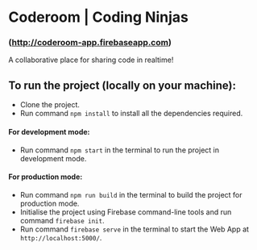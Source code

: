 # Coderoom | Coding Ninjas
### (http://coderoom-app.firebaseapp.com)
A collaborative place for sharing code in realtime!

## To run the project (locally on your machine):
- Clone the project.
- Run command `npm install` to install all the dependencies required. 

#### For development mode:
- Run command `npm start` in the terminal to run the project in development mode.

#### For production mode:
- Run command `npm run build` in the terminal to build the project for production mode.
- Initialise the project using Firebase command-line tools and run command `firebase init`.
- Run command `firebase serve` in the terminal to start the Web App at `http://localhost:5000/`.